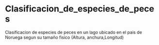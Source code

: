 # Clasificacion_de_especies_de_peces
Clasificacíon de especies de peces en un lago ubicado en el pais de Noruega segun su tamaño fisico (Altura, anchura,Longitud)
